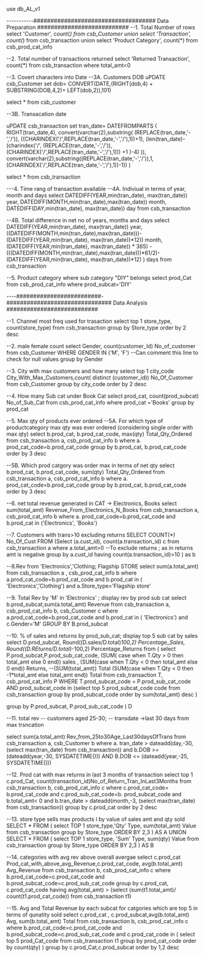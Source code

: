 use db_AL_v1

-----------####################################     Data Preparation    ###########################
--1. Total Number of rows
select 'Customer', count(*) from csb_Customer
union
select 'Transaction', count(*) from csb_transaction
union
select 'Product Category', count(*) from csb_prod_cat_info

--2. Total number of transactions returned
select 'Returned Transaction', count(*) from csb_transaction
where total_amt<0

--3. Covert characters into Date
--3A. Customers DOB
uPDATE csb_Customer
set dob= CONVERT(DATE,(RIGHT(dob,4) + SUBSTRING(DOB,4,2)+ LEFT(dob,2)),101)

select * from csb_customer


--3B. Transacation date

uPDATE csb_transaction
set tran_date= DATEFROMPARTS (
RIGHT(tran_date,4),
convert(varchar(2),substring(	(REPLACE(tran_date,'-','/')),	((CHARINDEX('/',REPLACE(tran_date,'-','/'),1))+1),	(len(tran_date)-(charindex('/', (REPLACE(tran_date,'-','/')), (CHARINDEX('/',REPLACE(tran_date,'-','/'),1))) +1 )-4) )),
convert(varchar(2),substring((REPLACE(tran_date,'-','/')),1,(CHARINDEX('/',REPLACE(tran_date,'-','/'),1))-1))
)

select * from csb_transaction
 
---4. Time rang of transaction available
--4A. Indiviual in terms of year, month and days
select DATEDIFF(YEAR,min(tran_date), max(tran_date)) year, DATEDIFF(MONTH,min(tran_date),max(tran_date)) month, DATEDIFF(DAY,min(tran_date), max(tran_date)) day
from csb_transaction

--4B. Total difference in net no of years, months and days
select DATEDIFF(YEAR,min(tran_date), max(tran_date)) year, 
((DATEDIFF(MONTH,min(tran_date),max(tran_date)))- (DATEDIFF(YEAR,min(tran_date), max(tran_date))*12))  month, 
(DATEDIFF(YEAR,min(tran_date), max(tran_date)) * 365) -
(((DATEDIFF(MONTH,min(tran_date),max(tran_date)))*61/2)- 
		 (DATEDIFF(YEAR,min(tran_date), max(tran_date))*12)
) days
from csb_transaction

--5. Product category where sub category "DIY" belongs
select prod_Cat from csb_prod_cat_info where prod_subcat='DIY'


----#########################-############################### Data Analysis  ###########################

--1. Channel most freq used for trasaction
select top 1 store_type,  count(store_type) from csb_transaction 
group by Store_type 
order by 2 desc



--2. male female count 
select Gender, count(customer_Id) No_of_customer
from csb_Customer
WHERE GENDER IN ('M', 'F') --Can comment this line to check for null values
group by Gender



--3. City with max customers and how many
select top 1  city_code City_With_Max_Customers,count( distinct (customer_id)) No_Of_Customer from csb_Customer
group by city_code 
order by 2 desc



--4. How many Sub cat under Book Cat
select prod_cat, count(prod_subcat) No_of_Sub_Cat
from csb_prod_cat_info
where prod_cat ='Books'
group by prod_cat



--5. Max qty of products ever ordered
--5A. For which type of productcategory max qty was ever ordered  (considering single order with max qty)
select b.prod_cat, b.prod_cat_code, max(qty) Total_Qty_Ordered from csb_transaction a, csb_prod_cat_info b
where a. prod_cat_code=b.prod_cat_code
group by b.prod_cat, b.prod_cat_code
order by 3 desc

--5B. Which prod catgory was order max in terms of net qty
select b.prod_cat, b.prod_cat_code, sum(qty) Total_Qty_Ordered from csb_transaction a, csb_prod_cat_info b
where a. prod_cat_code=b.prod_cat_code
group by b.prod_cat, b.prod_cat_code
order by 3 desc



--6. net total revenue generated in CAT -> Electronics, Books
select sum(total_amt) Revenue_From_Electronics_N_Books
from csb_transaction a, csb_prod_cat_info b
where a. prod_cat_code=b.prod_cat_code
and b.prod_cat in ('Electronics', 'Books')



--7. Customers with trans>10 excluding returns
SELECT COUNT(*) No_Of_Cust FROM
(Select (a.cust_id), count(a.transaction_id) c   from csb_transaction a 
where a.total_amt>0  --To exclude returns ; as in returns amt is negative
group by a.cust_id
having  count(a.transaction_id)>10
) as b



--8.Rev from 'Electronics','Clothing; Flagship STORE
select sum(a.total_amt) from csb_transaction a , csb_prod_cat_info b
where a.prod_cat_code=b.prod_cat_code
and b.prod_cat in ( 'Electronics','Clothing')
and a.Store_type='Flagship store'



--9. Total Rev by 'M' in 'Electronics' ; display rev by prod sub cat
select b.prod_subcat,sum(a.total_amt) Revenue
from csb_transaction a, csb_prod_cat_info b, csb_Customer c
where a.prod_cat_code=b.prod_cat_code
and b.prod_cat in ( 'Electronics')
and c.Gender='M'
GROUP BY B.prod_subcat



--10. % of sales and returns by prod_sub_cat; display top 5 sub cat by sales
select D.prod_subcat, Round((D.sales/D.total)*100,2) Percentage_Sales, Round((D.REturns/D.total)*-100,2) Percentage_Returns from
(
select P.prod_subcat,P.prod_sub_cat_code,
(SUM( case when T.Qty > 0 then total_amt else 0 end)) sales  ,
(SUM(case when T.Qty < 0 then total_amt else 0 end)) Returns, 
--(SUM(total_amt)) Total
(SUM(case when T.Qty < 0 then -1*total_amt else total_amt end)) Total
from csb_transaction T, csb_prod_cat_info P 
WHERE T.prod_subcat_code = P.prod_sub_cat_code
AND prod_subcat_code in 
		(select top 5 prod_subcat_code code from csb_transaction
		group by prod_subcat_code
		order by sum(total_amt) desc
		)

group by P.prod_subcat, P.prod_sub_cat_code
) D


--11. total rev
--			customers aged 25-30;
--			transdate ->last 30 days from max trsncation

select sum(a.total_amt) Rev_from_25to30Age_Last30daysOfTrans from csb_transaction a, csb_Customer b
where 
a. tran_date > dateadd(day,-30, (select max(tran_date) from csb_transaction))
and b.DOB >=  (dateadd(year,-30, SYSDATETIME()))
AND B.DOB <= (dateadd(year,-25, SYSDATETIME()))
				


--12. Prod cat with max returns in last 3 months of transaction
select top 1 c.prod_Cat, count(transaction_id)No_of_Return_Tran_InLast3Months from csb_transaction b, csb_prod_cat_info c
where c.prod_cat_code= b.prod_cat_code
and c.prod_sub_cat_code=b. prod_subcat_code
and b.total_amt< 0
and b.tran_date > dateadd(month,-3, (select max(tran_date) from csb_transaction))
group by c.prod_cat
order by 2 desc


--13. store type sells max products l by value of sales amt and qty sold
SELECT * FROM
(
select  TOP 1 store_type,'Qty' Type, sum(total_amt) Value from csb_transaction 
group by Store_type
ORDER BY 2,3
) AS A
UNION 
SELECT * FROM
(
select   TOP 1 store_type,  'Sum' Type, sum(qty) Value  from csb_transaction 
group by Store_type
ORDER BY 2,3
) AS B



--14. categories with avg rev above overall avergae
select c.prod_cat Prod_cat_with_above_avg_Revenue,c.prod_cat_code, avg(b.total_amt) Avg_Revenue 
from csb_transaction b, csb_prod_cat_info c
where b.prod_cat_code=c.prod_cat_code
and b.prod_subcat_code=c.prod_sub_cat_code
group by c.prod_cat, c.prod_cat_code
having avg(total_amt) > (select (sum(t1.total_amt)/ count(t1.prod_cat_code)) from csb_transaction t1)


--15. Avg and Total Revenue by each subcat for catgories  which are top 5 in terms of qunatity sold
select c.prod_cat , c.prod_subcat,avg(b.total_amt) Avg, sum(b.total_amt) Total
from csb_transaction b, csb_prod_cat_info c
where b.prod_cat_code=c.prod_cat_code
and b.prod_subcat_code=c.prod_sub_cat_code
and c.prod_cat_code in (
select top 5 prod_Cat_code
from csb_transaction t1
group by prod_cat_code
order by  count(qty)
)
group by c.prod_Cat,c.prod_subcat
order by 1,2 desc


